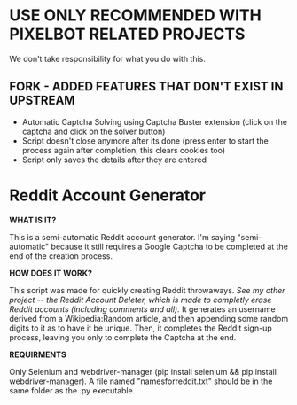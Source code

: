 # USE ONLY RECOMMENDED WITH PIXELBOT RELATED PROJECTS
We don't take responsibility for what you do with this.

## FORK - ADDED FEATURES THAT DON'T EXIST IN UPSTREAM
- Automatic Captcha Solving using Captcha Buster extension (click on the captcha and click on the solver button)
- Script doesn't close anymore after its done (press enter to start the process again after completion, this clears cookies too)
- Script only saves the details after they are entered

# Reddit Account Generator
 **WHAT IS IT?**
 
 This is a semi-automatic Reddit account generator. I'm saying "semi-automatic" because it still requires a Google Captcha to be completed at the end of the creation process.
 
 **HOW DOES IT WORK?**
 
 This script was made for quickly creating Reddit throwaways. _See my other project -- the Reddit Account Deleter, which is made to completly erase Reddit accounts (including comments and all)._
 It generates an username derived from a Wikipedia:Random article, and then appending some random digits to it as to have it be unique. Then, it completes the Reddit sign-up process, leaving you only to complete the Captcha at the end.
 
 **REQUIRMENTS**
 
 Only Selenium and webdriver-manager (pip install selenium && pip install webdriver-manager).
 A file named "namesforreddit.txt" should be in the same folder as the .py executable.
